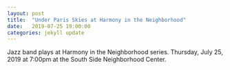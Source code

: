 ```yaml
---
layout: post
title:  "Under Paris Skies at Harmony in the Neighborhood"
date:   2019-07-25 19:00:00
categories: jekyll update
---
```


<div class="entry-content">
<p>Jazz band plays at Harmony in the Neighborhood series.
Thursday, July 25, 2019 at 7:00pm at the South Side Neighborhood Center.
</p>
</div>
